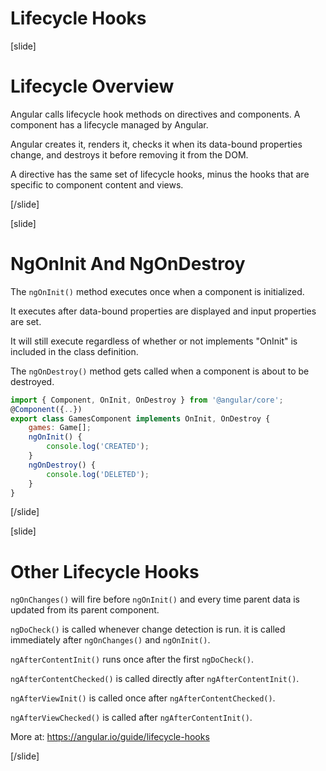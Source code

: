 # Lifecycle Hooks

[slide]

# Lifecycle Overview

Angular calls lifecycle hook methods on directives and components. A component has a lifecycle managed by Angular.

Angular creates it, renders it, checks it when its data-bound properties change, and destroys it before removing it from the DOM.

A directive has the same set of lifecycle hooks, minus the hooks that are specific to component content and views.

[/slide]

[slide]

# NgOnInit And NgOnDestroy

The `ngOnInit()` method executes once when a component is initialized.

It executes after data-bound properties are displayed and input properties are set.

It will still execute regardless of whether or not implements "OnInit" is included in the class definition.

The `ngOnDestroy()` method gets called when a component is about to be destroyed.

```js
import { Component, OnInit, OnDestroy } from '@angular/core';
@Component({..})
export class GamesComponent implements OnInit, OnDestroy {
    games: Game[];
    ngOnInit() {
        console.log('CREATED');
    }
    ngOnDestroy() {
        console.log('DELETED');
    }
}
```

[/slide]

[slide]

# Other Lifecycle Hooks

`ngOnChanges()` will fire before `ngOnInit()` and every time parent data is updated from its parent component.

`ngDoCheck()` is called whenever change detection is run. it is called immediately after `ngOnChanges()` and `ngOnInit()`.

`ngAfterContentInit()` runs once after the first `ngDoCheck()`.

`ngAfterContentChecked()` is called directly after `ngAfterContentInit()`.

`ngAfterViewInit()` is called once after `ngAfterContentChecked()`.

`ngAfterViewChecked()` is called after `ngAfterContentInit()`.

More at: https://angular.io/guide/lifecycle-hooks

[/slide]